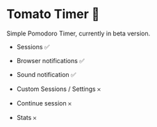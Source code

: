 # Tomato Timer 🍅

Simple Pomodoro Timer, currently in beta version.

* Sessions ✅
* Browser notifications ✅
* Sound notification ✅

* Custom Sessions / Settings 𐄂
* Continue session 𐄂
* Stats 𐄂
